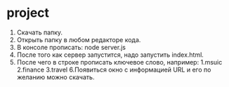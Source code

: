 # project
1. Скачать папку.
2. Открыть папку в любом редакторе кода.
3. В консоле прописать:
   node server.js
4. После того как сервер запустится, надо запустить index.html.
5. После чего в строке прописать ключевое слово, например:
   1.msuic
   2.finance
   3.travel
6.Появиться окно с информацией URL и его по желанию можно скачать.
